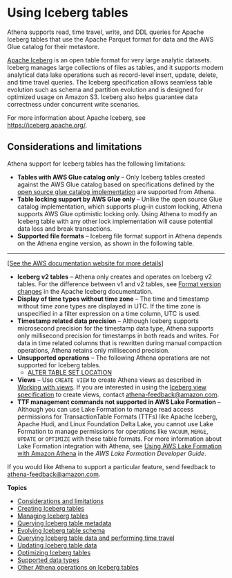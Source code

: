 # Using Iceberg tables<a name="querying-iceberg"></a>

Athena supports read, time travel, write, and DDL queries for Apache Iceberg tables that use the Apache Parquet format for data and the AWS Glue catalog for their metastore\.

[Apache Iceberg](https://iceberg.apache.org/) is an open table format for very large analytic datasets\. Iceberg manages large collections of files as tables, and it supports modern analytical data lake operations such as record\-level insert, update, delete, and time travel queries\. The Iceberg specification allows seamless table evolution such as schema and partition evolution and is designed for optimized usage on Amazon S3\. Iceberg also helps guarantee data correctness under concurrent write scenarios\.

For more information about Apache Iceberg, see [https://iceberg\.apache\.org/](https://iceberg.apache.org/)\.

## Considerations and limitations<a name="querying-iceberg-considerations-and-limitations"></a>

Athena support for Iceberg tables has the following limitations:
+ **Tables with AWS Glue catalog only** – Only Iceberg tables created against the AWS Glue catalog based on specifications defined by the [open source glue catalog implementation](https://iceberg.apache.org/docs/latest/aws/#glue-catalog) are supported from Athena\.
+ **Table locking support by AWS Glue only** – Unlike the open source Glue catalog implementation, which supports plug\-in custom locking, Athena supports AWS Glue optimistic locking only\. Using Athena to modify an Iceberg table with any other lock implementation will cause potential data loss and break transactions\.
+ **Supported file formats** – Iceberg file format support in Athena depends on the Athena engine version, as shown in the following table\.  
****    
[\[See the AWS documentation website for more details\]](http://docs.aws.amazon.com/athena/latest/ug/querying-iceberg.html)
+ **Iceberg v2 tables** – Athena only creates and operates on Iceberg v2 tables\. For the difference between v1 and v2 tables, see [Format version changes](https://iceberg.apache.org/spec/#appendix-e-format-version-changes) in the Apache Iceberg documentation\.
+ **Display of time types without time zone** – The time and timestamp without time zone types are displayed in UTC\. If the time zone is unspecified in a filter expression on a time column, UTC is used\.
+ **Timestamp related data precision** – Although Iceberg supports microsecond precision for the timestamp data type, Athena supports only millisecond precision for timestamps in both reads and writes\. For data in time related columns that is rewritten during manual compaction operations, Athena retains only millisecond precision\.
+ **Unsupported operations** – The following Athena operations are not supported for Iceberg tables\. 
  + [ALTER TABLE SET LOCATION](alter-table-set-location.md)
+ **Views** – Use `CREATE VIEW` to create Athena views as described in [Working with views](views.md)\. If you are interested in using the [Iceberg view specification](https://github.com/apache/iceberg/blob/master/format/view-spec.md) to create views, contact [athena\-feedback@amazon\.com](mailto:athena-feedback@amazon.com)\. 
+ **TTF management commands not supported in AWS Lake Formation** – Although you can use Lake Formation to manage read access permissions for TransactionTable Formats \(TTFs\) like Apache Iceberg, Apache Hudi, and Linux Foundation Delta Lake, you cannot use Lake Formation to manage permissions for operations like `VACUUM`, `MERGE`, `UPDATE` or `OPTIMIZE` with these table formats\. For more information about Lake Formation integration with Athena, see [Using AWS Lake Formation with Amazon Athena](https://docs.aws.amazon.com/lake-formation/latest/dg/athena-lf.html) in the *AWS Lake Formation Developer Guide*\.

If you would like Athena to support a particular feature, send feedback to [athena\-feedback@amazon\.com](mailto:athena-feedback@amazon.com)\.

**Topics**
+ [Considerations and limitations](#querying-iceberg-considerations-and-limitations)
+ [Creating Iceberg tables](querying-iceberg-creating-tables.md)
+ [Managing Iceberg tables](querying-iceberg-managing-tables.md)
+ [Querying Iceberg table metadata](querying-iceberg-table-metadata.md)
+ [Evolving Iceberg table schema](querying-iceberg-evolving-table-schema.md)
+ [Querying Iceberg table data and performing time travel](querying-iceberg-table-data.md)
+ [Updating Iceberg table data](querying-iceberg-updating-iceberg-table-data.md)
+ [Optimizing Iceberg tables](querying-iceberg-data-optimization.md)
+ [Supported data types](querying-iceberg-supported-data-types.md)
+ [Other Athena operations on Iceberg tables](querying-iceberg-additional-operations.md)